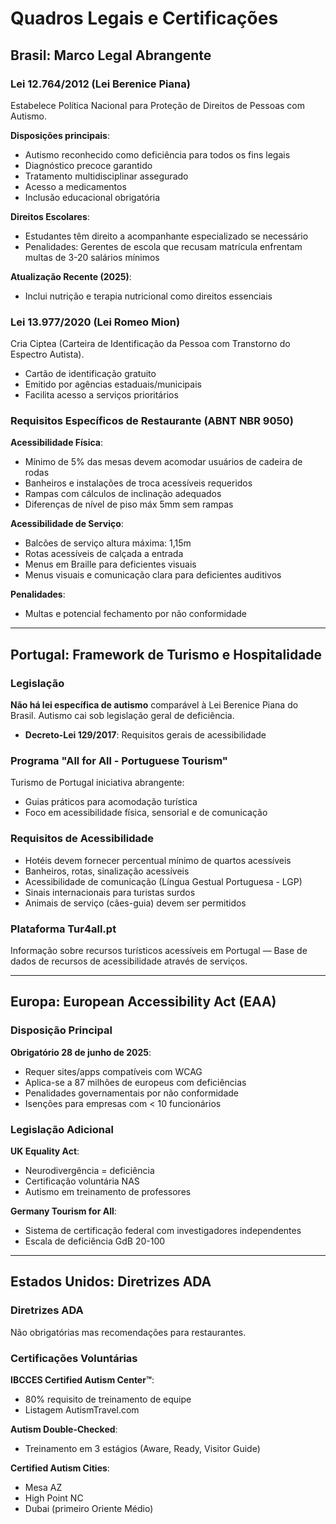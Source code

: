 # Quadros Legais e Certificações

## Brasil: Marco Legal Abrangente

### Lei 12.764/2012 (Lei Berenice Piana)

Estabelece Política Nacional para Proteção de Direitos de Pessoas com Autismo.

**Disposições principais**:
- Autismo reconhecido como deficiência para todos os fins legais
- Diagnóstico precoce garantido
- Tratamento multidisciplinar assegurado
- Acesso a medicamentos
- Inclusão educacional obrigatória

**Direitos Escolares**:
- Estudantes têm direito a acompanhante especializado se necessário
- Penalidades: Gerentes de escola que recusam matrícula enfrentam multas de 3-20 salários mínimos

**Atualização Recente (2025)**:
- Inclui nutrição e terapia nutricional como direitos essenciais

### Lei 13.977/2020 (Lei Romeo Mion)

Cria Ciptea (Carteira de Identificação da Pessoa com Transtorno do Espectro Autista).

- Cartão de identificação gratuito
- Emitido por agências estaduais/municipais
- Facilita acesso a serviços prioritários

### Requisitos Específicos de Restaurante (ABNT NBR 9050)

**Acessibilidade Física**:
- Mínimo de 5% das mesas devem acomodar usuários de cadeira de rodas
- Banheiros e instalações de troca acessíveis requeridos
- Rampas com cálculos de inclinação adequados
- Diferenças de nível de piso máx 5mm sem rampas

**Acessibilidade de Serviço**:
- Balcões de serviço altura máxima: 1,15m
- Rotas acessíveis de calçada a entrada
- Menus em Braille para deficientes visuais
- Menus visuais e comunicação clara para deficientes auditivos

**Penalidades**:
- Multas e potencial fechamento por não conformidade

---

## Portugal: Framework de Turismo e Hospitalidade

### Legislação

**Não há lei específica de autismo** comparável à Lei Berenice Piana do Brasil. Autismo cai sob legislação geral de deficiência.

- **Decreto-Lei 129/2017**: Requisitos gerais de acessibilidade

### Programa "All for All - Portuguese Tourism"

Turismo de Portugal iniciativa abrangente:
- Guias práticos para acomodação turística
- Foco em acessibilidade física, sensorial e de comunicação

### Requisitos de Acessibilidade

- Hotéis devem fornecer percentual mínimo de quartos acessíveis
- Banheiros, rotas, sinalização acessíveis
- Acessibilidade de comunicação (Língua Gestual Portuguesa - LGP)
- Sinais internacionais para turistas surdos
- Animais de serviço (cães-guia) devem ser permitidos

### Plataforma Tur4all.pt

Informação sobre recursos turísticos acessíveis em Portugal — Base de dados de recursos de acessibilidade através de serviços.

---

## Europa: European Accessibility Act (EAA)

### Disposição Principal

**Obrigatório 28 de junho de 2025**:
- Requer sites/apps compatíveis com WCAG
- Aplica-se a 87 milhões de europeus com deficiências
- Penalidades governamentais por não conformidade
- Isenções para empresas com < 10 funcionários

### Legislação Adicional

**UK Equality Act**:
- Neurodivergência = deficiência
- Certificação voluntária NAS
- Autismo em treinamento de professores

**Germany Tourism for All**:
- Sistema de certificação federal com investigadores independentes
- Escala de deficiência GdB 20-100

---

## Estados Unidos: Diretrizes ADA

### Diretrizes ADA

Não obrigatórias mas recomendações para restaurantes.

### Certificações Voluntárias

**IBCCES Certified Autism Center™**:
- 80% requisito de treinamento de equipe
- Listagem AutismTravel.com

**Autism Double-Checked**:
- Treinamento em 3 estágios (Aware, Ready, Visitor Guide)

**Certified Autism Cities**:
- Mesa AZ
- High Point NC
- Dubai (primeiro Oriente Médio)
